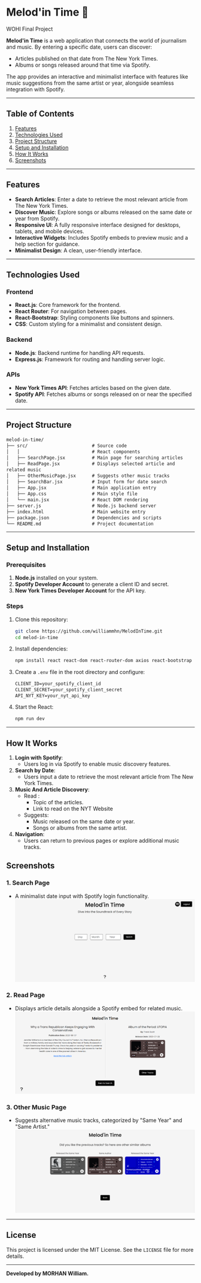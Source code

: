 # Melod'in Time 🎵

WOHI Final Project

**Melod'in Time** is a web application that connects the world of journalism and music. By entering a specific date, users can discover:
- Articles published on that date from The New York Times.
- Albums or songs released around that time via Spotify.

The app provides an interactive and minimalist interface with features like music suggestions from the same artist or year, alongside seamless integration with Spotify.

---

## Table of Contents
1. [Features](#features)
2. [Technologies Used](#technologies-used)
3. [Project Structure](#project-structure)
4. [Setup and Installation](#setup-and-installation)
5. [How It Works](#how-it-works)
6. [Screenshots](#screenshots)


---

## Features

- **Search Articles**: Enter a date to retrieve the most relevant article from The New York Times.
- **Discover Music**: Explore songs or albums released on the same date or year from Spotify.
- **Responsive UI**: A fully responsive interface designed for desktops, tablets, and mobile devices.
- **Interactive Widgets**: Includes Spotify embeds to preview music and a help section for guidance.
- **Minimalist Design**: A clean, user-friendly interface.

---

## Technologies Used

### Frontend
- **React.js**: Core framework for the frontend.
- **React Router**: For navigation between pages.
- **React-Bootstrap**: Styling components like buttons and spinners.
- **CSS**: Custom styling for a minimalist and consistent design.

### Backend
- **Node.js**: Backend runtime for handling API requests.
- **Express.js**: Framework for routing and handling server logic.

### APIs
- **New York Times API**: Fetches articles based on the given date.
- **Spotify API**: Fetches albums or songs released on or near the specified date.

---

## Project Structure

```
melod-in-time/
├── src/                        # Source code
│   │                           # React components
│   ├── SearchPage.jsx          # Main page for searching articles
│   ├── ReadPage.jsx            # Displays selected article and related music
│   ├── OtherMusicPage.jsx      # Suggests other music tracks
│   ├── SearchBar.jsx           # Input form for date search
│   ├── App.jsx                 # Main application entry
│   ├── App.css                 # Main style file
│   └── main.jsx                # React DOM rendering
├── server.js                   # Node.js backend server
├── index.html                  # Main website entry
├── package.json                # Dependencies and scripts
└── README.md                   # Project documentation
```

---

## Setup and Installation

### Prerequisites
1. **Node.js** installed on your system.
2. **Spotify Developer Account** to generate a client ID and secret.
3. **New York Times Developer Account** for the API key.

### Steps
1. Clone this repository:
   ```bash
   git clone https://github.com/williammhn/MelodInTime.git
   cd melod-in-time
   ```
2. Install dependencies:
   ```bash
   npm install react react-dom react-router-dom axios react-bootstrap bootstrap @fortawesome/fontawesome-free react-icons express dotenv cors
   ```
3. Create a `.env` file in the root directory and configure:
   ```env
   CLIENT_ID=your_spotify_client_id
   CLIENT_SECRET=your_spotify_client_secret
   API_NYT_KEY=your_nyt_api_key
   ```
4. Start the React:
   ```bash
   npm run dev
   ```

---

## How It Works

1. **Login with Spotify**:
   - Users log in via Spotify to enable music discovery features.
2. **Search by Date**:
   - Users input a date to retrieve the most relevant article from The New York Times.
3. **Music And Article Discovery**:
   - Read : 
     - Topic of the articles.
     - Link to read on the NYT Website
   - Suggests:
     - Music released on the same date or year.
     - Songs or albums from the same artist.
4. **Navigation**:
   - Users can return to previous pages or explore additional music tracks.

## Screenshots

### 1. **Search Page**
- A minimalist date input with Spotify login functionality.
![search-page](image.png)
  
### 2. **Read Page**
- Displays article details alongside a Spotify embed for related music.
![read-page](image-1.png)

### 3. **Other Music Page**
- Suggests alternative music tracks, categorized by "Same Year" and "Same Artist."
![suggests-page](image-2.png)
---

## License

This project is licensed under the MIT License. See the `LICENSE` file for more details.

---

**Developed by MORHAN William.**


